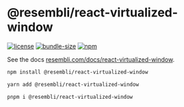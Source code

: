 # @resembli/react-virtualized-window

[![license](https://img.shields.io/github/license/Resembli/ui?style=flat&colorA=000000&colorB=000000)](../../LICENSE) 
[![bundle-size](https://img.shields.io/bundlephobia/minzip/@resembli/react-virtualized-window?style=flat&colorA=000000&colorB=000000)](https://bundlephobia.com/package/@resembli/react-virtualized-window)
[![npm](https://img.shields.io/npm/v/@resembli/react-virtualized-window?style=flat&colorA=000000&colorB=000000)](https://www.npmjs.com/package/@resembli/react-virtualized-window)

See the docs [resembli.com/docs/react-virtualized-window](https://www.resembli.com/docs/react-virtualized-window/).


```sh
npm install @resembli/react-virtualized-window
```
```sh
yarn add @resembli/react-virtualized-window
```
```sh
pnpm i @resembli/react-virtualized-window
```

